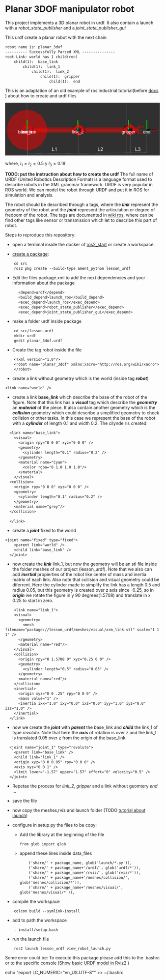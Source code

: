 
# Planar 3DOF manipulator robot

This project implements a 3D planar robot in urdf. It also contain a launch with a *robot_state_publisher* and a *joint_state_publisher_gui*

This urdf create a planar robot with the next chain:
```
robot name is: planar_3dof
---------- Successfully Parsed XML ---------------
root Link: world has 1 child(ren)
    child(1):  base_link
        child(1):  link_1
            child(1):  link_2
                child(1):  gripper
                    child(1):  end

```




This is an adaptation of an old example of ros industrial tutorial(before [docs](https://industrial-training-master.readthedocs.io/) ) about how to create and urdf files

![](robotplanar.PNG)

where, $l_1=l_2=0.5$ y $l_3=0.18$ 

**TODO: put the instruction about how to create the urdf**
The full name of URDF (United Robotics Description Format) is a language format used to describe robots in the XML grammar framework. URDF is very popular in ROS world. We can model the robot through URDF and put it in ROS for simulation and analysis.

The robot should be described through a tags, where the ***link*** represent the geometry of the robot and the ***joint*** represent the articulation or degree of fredoom of the robot. The tags are documented in [wiki ros](http://wiki.ros.org/urdf/XML), where can be find other tags like sensor or transmission  which let to describe this part of robot.

Steps to reproduce this repository:
- open a terminal inside the docker of [ros2_start](https://github.com/olmerg/ros2_start) or create a workspace.

- [create a package](https://docs.ros.org/en/foxy/Tutorials/Creating-Your-First-ROS2-Package.html):
```
    cd src
    ros2 pkg create --build-type ament_python lesson_urdf
```
- Edit the files package.xml to add the next dependencies and your information about the package
```      
      <depend>urdf</depend>
      <build_depend>launch_ros</build_depend>
      <exec_depend>launch_ros</exec_depend>
      <exec_depend>robot_state_publisher</exec_depend>
      <exec_depend>joint_state_publisher_gui</exec_depend>
``` 
- make a folder urdf inside package
```
    cd src/lesson_urdf
    mkdir urdf
    gedit planar_3dof.urdf
```
- Create the tag robot inside the file
```      
    <?xml version="1.0"?>
    <robot name="planar_3dof" xmlns:xacro="http://ros.org/wiki/xacro">
    </robot>
 ```
- create a link without geometry which is the world (inside tag ***robot***)
 ```
 <link name="world" />
 ```
- create a link **base_link** which describe the base of the robot of the figure. Note that this link has a ***visual*** tag which describe the ***geometry*** an ***material*** of the piece. It also contain another geometry which is the ***collision*** geometry which could describe a simplified geometry to check collision or other tasks. In this case we represent the base of the robot with a ***cylinder*** of length 0.1 and width 0.2. The cilynde ris created 
```  
  <link name="base_link">
    <visual>
      <origin rpy="0 0 0" xyz="0 0 0" />
      <geometry>
        <cylinder length="0.1" radius="0.2" />
      </geometry>
      <material name="Cyan">
        <color rgba="0 1.0 1.0 1.0"/>
      </material>
    </visual>
  <collision>
    <origin rpy="0 0 0" xyz="0 0 0" />
    <geometry>
      <cylinder length="0.1" radius="0.2" />
    </geometry>
    <material name="grey"/>
  </collision>
    
  </link>
```
-  create a ***joint*** fixed to the world
```
<joint name="fixed" type="fixed">
    <parent link="world" />
    <child link="base_link" />
  </joint>
```  
 - now create the ***link*** link_1, but now the geometry will be an stl file inside the folder meshes of our project (lesson_urdf). Note that we also can add ***inertial*** propierties of the robot like center of mass and inertia matrix of each link. Also note that collision and visual geometry could be diferrent. Here the cylinder made to simplify the link has a length 0.5 and radius 0.05, but this geometry is created over z axis since -0.25, so in ***origin*** we rotate the figure in y 90 degrees(1.5708) and translate in x 0.25 to start in zero. 
```
    <link name="link_1">
    <visual>
      <geometry>
        <mesh filename="package://lesson_urdf/meshes/visual/arm_link.stl" scale="1 1 1" />
      </geometry>
      <material name="red"/>
    </visual>
    <collision>
      <origin rpy="0 1.5708 0" xyz="0.25 0 0" />
      <geometry>
        <cylinder length="0.5" radius="0.05" />
      </geometry>
      <material name="red"/>
    </collision>
    <inertial>
      <origin xyz="0 0 .25" rpy="0 0 0" />
      <mass value="1" />
      <inertia ixx="1.0" ixy="0.0" ixz="0.0" iyy="1.0" iyz="0.0" izz="1.0" />
    </inertial>
  </link>
 ```
- now we create the ***joint*** with ***parent*** the base_link and ***child*** the link_1 of type *revolute*. Note that here the ***axis*** of rotation  is over z and the link_1 is translated 0.05 over z from the origin of the base_link.
```
  <joint name="joint_1" type="revolute">
    <parent link="base_link" />
    <child link="link_1" />
    <origin xyz="0 0 0.05" rpy="0 0 0" />
    <axis xyz="0 0 1" />
    <limit lower="-1.57" upper="1.57" effort="0" velocity="0.5" />
  </joint>
```
- Repetae the process for *link_2*, *gripper* and a link without geomtery *end* 
...

- save the file
- now copy the meshes,rviz and launch folder (TODO [tutorial about launch](https://docs.ros.org/en/foxy/Tutorials/Launch-system.html))
- configure in setup.py the files to be copy:
     - Add the library at the beginning of the file
        ```
        from glob import glob
        ```  
     - append these  lines inside data_files
        ```
            ('share/' + package_name, glob('launch/*.py')),
  	        ('share/' + package_name+'/urdf/', glob('urdf/*')),
            ('share/' + package_name+'/rviz/', glob('rviz/*')),
  	        ('share/' + package_name+'/meshes/collision/', glob('meshes/collision/*')),
  	        ('share/' + package_name+'/meshes/visual/', glob('meshes/visual/*')),
        ```
- compile the workspace
```
    colcon build --symlink-install
```
- add to path the workspace
```
    . install/setup.bash
```
- run the launch file
```
    ros2 launch lesson_urdf view_robot_launch.py
```




Some error could be:
To execute this package please add this to the .bashrc or to the specific console ([Show basic URDF model in Rviz2](https://answers.ros.org/question/348984/show-basic-urdf-model-in-rviz2/) )

echo "export LC_NUMERIC="en_US.UTF-8"" >> ~/.bashrc




